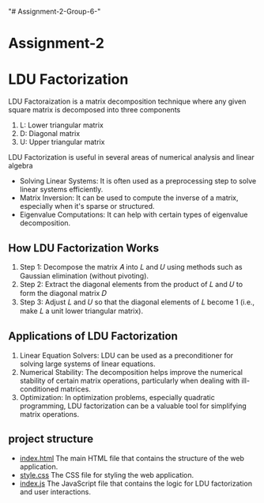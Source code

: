 "# Assignment-2-Group-6-" 
# Assignment-2
<h1> LDU Factorization </h1>
<p>LDU Factoraization is a matrix decomposition technique where any given square matrix is decomposed into three components</p>
<ol>
  <li> L: Lower triangular matrix</li>
  <li> D: Diagonal matrix</li>
  <li> U: Upper triangular matrix</li>
</ol>
<p> LDU Factorization is useful in several areas of numerical analysis and linear algebra </p>
<ul>
  <li>Solving Linear Systems: It is often used as a preprocessing step to solve linear systems efficiently.</li>
  <li>Matrix Inversion: It can be used to compute the inverse of a matrix, especially when it's sparse or structured.</li>
  <li>Eigenvalue Computations: It can help with certain types of eigenvalue decomposition.</li>
</ul>
<h2>How LDU Factorization Works</h2>
<ol>
  <li>
     Step 1: Decompose the matrix 
     𝐴 into 𝐿 and 𝑈 using methods such as Gaussian elimination (without pivoting).</li>
  <li>
     Step 2: Extract the diagonal elements from the product of 
     𝐿 and 𝑈 to form the diagonal matrix 𝐷
  </li>
  <li>
     Step 3: Adjust 𝐿 and 𝑈 so that the diagonal elements of 𝐿 become 1 (i.e., make 
     𝐿 a unit lower triangular matrix).
  </li>
</ol>
<h2>Applications of LDU Factorization</h2>
<ol>
  <li>
     Linear Equation Solvers: LDU can be used as a preconditioner for solving large systems of 
     linear equations.
  </li>
  <li>
     Numerical Stability: The decomposition helps improve the numerical stability of certain 
     matrix operations, particularly when dealing with ill-conditioned matrices.
  </li>
  <li>
    Optimization: In optimization problems, especially quadratic programming, LDU factorization 
    can be a valuable tool for simplifying matrix operations.
  </li>
</ol>
<h2> project structure</h2>
<ul>
  <li> 
     <a href="merged.html"> index.html</a> The main HTML file that contains the structure of 
     the web application.
  </li>
  <li>
     <a href="mstyle.css"> style.css</a> The CSS file for styling the web application.
  </li>
  <li>
     <a href="mscript.js"> index.js</a> The JavaScript file that contains the logic for LDU 
     factorization and user interactions.
  </li>
</ul>
